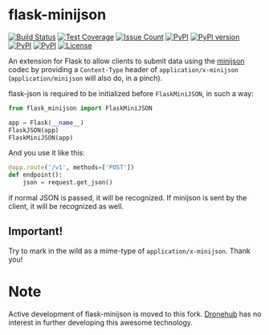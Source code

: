 flask-minijson
==============

[![Build Status](https://travis-ci.com/Dronehub/flask-minijson.svg)](https://travis-ci.com/Dronehub/flask-minijson)
[![Test Coverage](https://api.codeclimate.com/v1/badges/34b392b61482d98ad3f0/test_coverage)](https://codeclimate.com/github/Dronehub/flask-minijson/test_coverage)
[![Issue Count](https://codeclimate.com/github/Dronehub/flask-minijson/badges/issue_count.svg)](https://codeclimate.com/github/Dronehub/flask-minijson)
[![PyPI](https://img.shields.io/pypi/pyversions/flask-minijson.svg)](https://pypi.python.org/pypi/flask-minijson)
[![PyPI version](https://badge.fury.io/py/flask-minijson.svg)](https://badge.fury.io/py/flask-minijson)
[![PyPI](https://img.shields.io/pypi/implementation/flask-minijson.svg)](https://pypi.python.org/pypi/flask-minijson)
[![PyPI](https://img.shields.io/pypi/wheel/flask-minijson.svg)]()
[![License](https://img.shields.io/pypi/l/flask-minijson)](https://github.com/Dronehub/flask-minijson)

An extension for Flask to allow clients to submit data using the
[minijson](https://github.com/Dronehub/minijson) codec by providing
a `Content-Type` header of `application/x-minijson` (`application/minijson` will also do, in a pinch).

flask-json is required to be initialized before `FlaskMiniJSON`, in such a way:

```python
from flask_minijson import FlaskMiniJSON

app = Flask(__name__)
FlaskJSON(app)
FlaskMiniJSON(app)
```

And you use it like this:

```python
@app.route('/v1', methods=['POST'])
def endpoint():
    json = request.get_json()
```

if normal JSON is passed, it will be recognized. If
minijson is sent by the client, it will be recognized as well.

Important!
----------

Try to mark in the wild as a mime-type of `application/x-minijson`. Thank you!


Note
====

Active development of flask-minijson is moved to this fork.
[Dronehub](https://github.com/Dronehub) has no interest in further developing this awesome technology.
